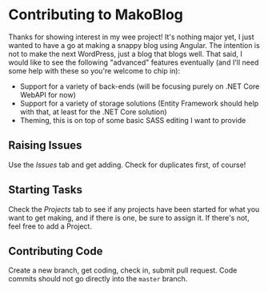 # Contributing to MakoBlog

Thanks for showing interest in my wee project! It's nothing major yet, I just wanted to have a go at making a snappy blog using Angular. The intention is not to make the next WordPress, just a blog that blogs well. That said, I would like to see the following "advanced" features eventually (and I'll need some help with these so you're welcome to chip in):

- Support for a variety of back-ends (will be focusing purely on .NET Core WebAPI for now)
- Support for a variety of storage solutions (Entity Framework should help with that, at least for the .NET Core solution)
- Theming, this is on top of some basic SASS editing I want to provide

## Raising Issues

Use the *Issues* tab and get adding. Check for duplicates first, of course!

## Starting Tasks

Check the *Projects* tab to see if any projects have been started for what you want to get making, and if there is one, be sure to assign it. If there's not, feel free to add a Project.

## Contributing Code

Create a new branch, get coding, check in, submit pull request. Code commits should not go directly into the `master` branch.
